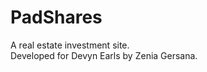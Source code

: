 <h1>PadShares</h1>

A real estate investment site. <br>
Developed for Devyn Earls by Zenia Gersana.

